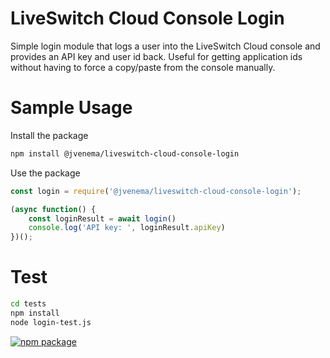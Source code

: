 # LiveSwitch Cloud Console Login
Simple login module that logs a user into the LiveSwitch Cloud console and provides an API key and user id back. Useful for getting application ids without having to force a copy/paste from the console manually.

# Sample Usage

Install the package
```bash
npm install @jvenema/liveswitch-cloud-console-login
```

Use the package
```js
const login = require('@jvenema/liveswitch-cloud-console-login');

(async function() {
    const loginResult = await login()
    console.log('API key: ', loginResult.apiKey)
})();
```


# Test

```bash
cd tests
npm install
node login-test.js
```


[![npm package](https://github.com/jvenema/liveswitch-cloud-console-login/actions/workflows/publish-to-npm.yaml/badge.svg)](https://github.com/jvenema/liveswitch-cloud-console-login/actions/workflows/publish-to-npm.yaml)
